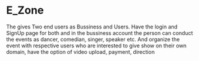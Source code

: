 # E_Zone
The gives Two end users as Bussiness and Users. Have the login and SignUp page for both and in the  bussiness account the person can conduct the events as dancer, comedian, singer, speaker etc. And organize the event with  respective users who are interested to give show on their own domain, have the option of video upload, payment, direction
